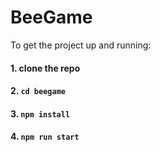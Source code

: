 # BeeGame

To get the project up and running: 

#### 1. clone the repo
#### 2. ```cd beegame```
#### 3. ```npm install```
#### 4. ```npm run start```
